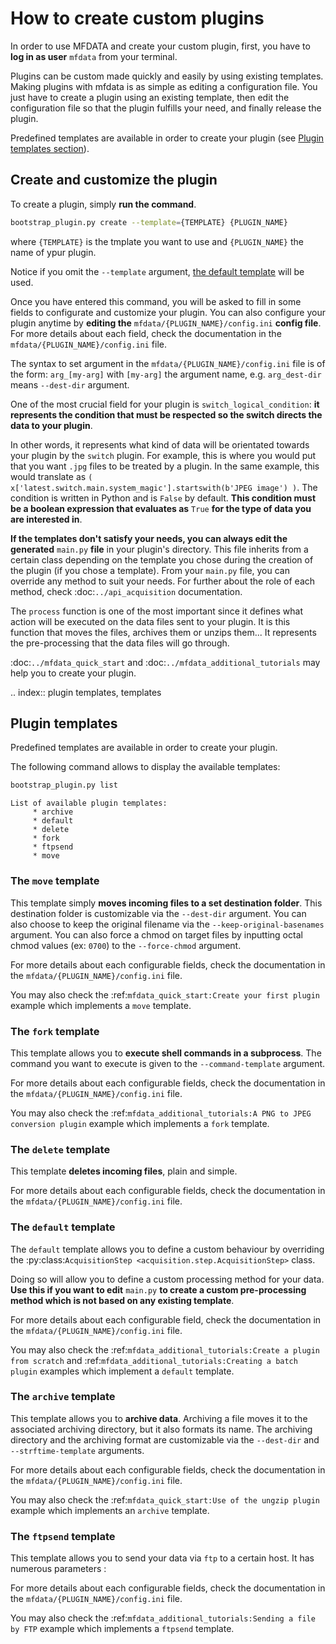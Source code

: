 
# How to create custom plugins
In order to use MFDATA and create your custom plugin, first, you have to **log in as user** `mfdata` from your terminal.

Plugins can be custom made quickly and easily by using existing templates. Making plugins with mfdata is as simple as editing a configuration file. You just have to create a plugin using an existing template, then edit the configuration file so that the plugin fulfills your need, and finally release the plugin. 

Predefined templates are available in order to create your plugin (see [Plugin templates section](#plugin-templates)).

## Create and customize the plugin
To create a plugin, simply **run the command**.
```bash
bootstrap_plugin.py create --template={TEMPLATE} {PLUGIN_NAME}
```
where `{TEMPLATE}` is the tmplate you want to use and `{PLUGIN_NAME}` the name of ypur plugin.

Notice if you omit the `--template` argument, [the default template](#id1) will be used.

Once you have entered this command, you will be asked to fill in some fields to configurate and customize your plugin. 
You can also configure your plugin anytime by **editing the** `mfdata/{PLUGIN_NAME}/config.ini` **config file**. For more details about each field, check the documentation in the `mfdata/{PLUGIN_NAME}/config.ini` file.

The syntax to set argument in the `mfdata/{PLUGIN_NAME}/config.ini` file is of the form: `arg_[my-arg]` with `[my-arg]` the argument name, e.g. `arg_dest-dir` means `--dest-dir` argument.

One of the most crucial field for your plugin is `switch_logical_condition`: **it represents the condition that must be respected so the switch directs the data to your plugin**.

In other words, it represents what kind of data will be orientated towards your plugin by the `switch` plugin. For example, this is where you would put that you want `.jpg` files to be treated by a plugin. In the same example, this would translate as `( x['latest.switch.main.system_magic'].startswith(b'JPEG image') )`. The condition is written in Python and is `False` by default. **This condition must be a boolean expression that evaluates as** `True` **for the type of data you are interested in**.


**If the templates don't satisfy your needs, you can always edit the generated** `main.py` **file** in your plugin's directory. This file inherits from a certain class depending on the template you chose during the creation of the plugin (if you chose a template). From your `main.py` file, you can override any method to suit your needs. For further about the role of each method, check :doc:`../api_acquisition` documentation.

The `process` function is one of the most important since it defines what action will be executed on the data files sent to your plugin. It is this function that moves the files, archives them or unzips them... It represents the pre-processing that the data files will go through.

:doc:`../mfdata_quick_start`  and :doc:`../mfdata_additional_tutorials` may help you to create your plugin.

.. index:: plugin templates, templates
## Plugin templates

Predefined templates are available in order to create your plugin.

The following command allows to display the available templates:
```bash
bootstrap_plugin.py list
```

```
List of available plugin templates:
     * archive
     * default
     * delete
     * fork
     * ftpsend
     * move
```



### The `move` template
This template simply **moves incoming files to a set destination folder**. This destination folder is customizable via the `--dest-dir` argument. You can also choose to keep the original filename via the `--keep-original-basenames` argument. You can also force a chmod on target files by inputting octal chmod values (ex: `0700`) to the `--force-chmod` argument.

For more details about each configurable fields, check the documentation in the `mfdata/{PLUGIN_NAME}/config.ini` file.

You may also check the :ref:`mfdata_quick_start:Create your first plugin` example which implements a `move` template.

### The `fork` template
This template allows you to **execute shell commands in a subprocess**. The command you want to execute is given to the `--command-template` argument.

For more details about each configurable fields, check the documentation in the `mfdata/{PLUGIN_NAME}/config.ini` file.

You may also check the :ref:`mfdata_additional_tutorials:A PNG to JPEG conversion plugin` example which implements a `fork` template.

### The `delete` template
This template **deletes incoming files**, plain and simple.

For more details about each configurable fields, check the documentation in the `mfdata/{PLUGIN_NAME}/config.ini` file.


### The `default` template
The `default` template allows you to define a custom behaviour by overriding the   :py:class:`AcquisitionStep <acquisition.step.AcquisitionStep>` class.

Doing so will allow you to define a custom processing method for your data. **Use this if you want to edit** `main.py` **to create a custom pre-processing method which is not based on any existing template**.

For more details about each configurable field, check the documentation in the `mfdata/{PLUGIN_NAME}/config.ini` file.

You may also check the :ref:`mfdata_additional_tutorials:Create a plugin from scratch` and :ref:`mfdata_additional_tutorials:Creating a batch plugin` examples which implement a `default` template.


### The `archive` template
This template allows you to **archive data**. Archiving a file moves it to the associated archiving directory, but it also formats its name. The archiving directory and the archiving format are customizable via the  `--dest-dir` and `--strftime-template` arguments.

For more details about each configurable fields, check the documentation in the `mfdata/{PLUGIN_NAME}/config.ini` file.

You may also check the :ref:`mfdata_quick_start:Use of the ungzip plugin` example which implements an `archive` template.

### The `ftpsend` template
This template allows you to send your data via `ftp` to a certain host. It has numerous parameters :

For more details about each configurable fields, check the documentation in the `mfdata/{PLUGIN_NAME}/config.ini` file.

You may also check the :ref:`mfdata_additional_tutorials:Sending a file by FTP` example which implements a `ftpsend` template.